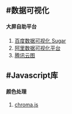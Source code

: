 ## #数据可视化

#### 大屏自助平台

1. [百度数据可视化 Sugar](https://cloud.baidu.com/product/sugar.html)
2. [阿里数据可视化平台](https://datav.aliyun.com/)
3. [腾讯云图](https://cloud.tencent.com/product/tcv)

## #Javascript库

#### 颜色处理

1. [chroma.js](https://github.com/gka/chroma.js)
